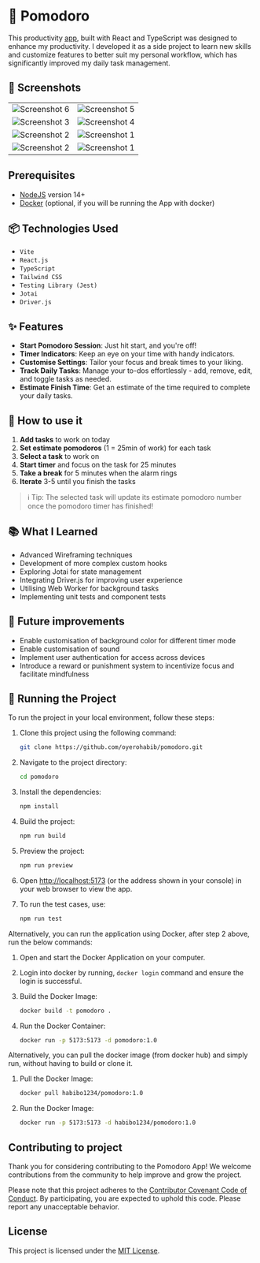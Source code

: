 # 🍅 Pomodoro

This productivity [app](https://our-pomodoro.netlify.app/), built with React and TypeScript was designed to enhance my productivity. I developed it as a side project to learn new skills and customize features to better suit my personal workflow, which has significantly improved my daily task management.

## 📸 Screenshots

|                                                   |                                                  |
| :-----------------------------------------------: | :----------------------------------------------: |
| ![Screenshot 6](https://i.imgur.com/tJm5TQf.jpeg) | ![Screenshot 5](https://i.imgur.com/OMgwa1J.jpeg) |
| ![Screenshot 3](https://i.imgur.com/ajOYyXQ.jpeg) | ![Screenshot 4](https://i.imgur.com/uW2mfZg.jpeg) |
| ![Screenshot 2](https://i.imgur.com/qEjLyXK.jpeg) | ![Screenshot 1](https://i.imgur.com/lei3Ntj.jpeg) |
| ![Screenshot 2](https://i.imgur.com/Xje7MVo.jpeg) | ![Screenshot 1](https://i.imgur.com/6m3c63y.jpeg) |

## Prerequisites

- [NodeJS](https://nodejs.org/en/) version 14+
- [Docker](https://docs.docker.com/engine/install/ubuntu/) (optional, if you will be running the App with docker)

## 📦 Technologies Used

- <code>Vite</code>
- <code>React.js</code>
- <code>TypeScript</code>
- <code>Tailwind CSS</code>
- <code>Testing Library (Jest)</code>
- <code>Jotai</code>
- <code>Driver.js</code>

## ✨ Features

- **Start Pomodoro Session**: Just hit start, and you're off!
- **Timer Indicators**: Keep an eye on your time with handy indicators.
- **Customise Settings**: Tailor your focus and break times to your liking.
- **Track Daily Tasks**: Manage your to-dos effortlessly - add, remove, edit, and toggle tasks as needed.
- **Estimate Finish Time**: Get an estimate of the time required to complete your daily tasks.

## 🤔 How to use it

1. **Add tasks** to work on today
2. **Set estimate pomodoros** (1 = 25min of work) for each task
3. **Select a task** to work on
4. **Start timer** and focus on the task for 25 minutes
5. **Take a break** for 5 minutes when the alarm rings
6. **Iterate** 3-5 until you finish the tasks

> ℹ️ Tip:
> The selected task will update its estimate pomodoro number once the pomodoro timer has finished!

## 📚 What I Learned

- Advanced Wireframing techniques
- Development of more complex custom hooks
- Exploring Jotai for state management
- Integrating Driver.js for improving user experience
- Utilising Web Worker for background tasks
- Implementing unit tests and component tests

## 💭 Future improvements

- Enable customisation of background color for different timer mode
- Enable customisation of sound
- Implement user authentication for access across devices
- Introduce a reward or punishment system to incentivize focus and facilitate mindfulness

## 🚦 Running the Project

To run the project in your local environment, follow these steps:

1. Clone this project using the following command:

   ```bash
   git clone https://github.com/oyerohabib/pomodoro.git
   ```

2. Navigate to the project directory:

   ```bash
   cd pomodoro
   ```

3. Install the dependencies:

   ```bash
   npm install
   ```

4. Build the project:

   ```bash
   npm run build
   ```

5. Preview the project:

   ```bash
   npm run preview
   ```

6. Open <http://localhost:5173> (or the address shown in your console) in your web browser to view the app.

7. To run the test cases, use:

   ```bash
   npm run test
   ```

Alternatively, you can run the application using Docker, after step 2 above, run the below commands:

1. Open and start the Docker Application on your computer.
2. Login into docker by running, ```docker login``` command and ensure the login is successful.
3. Build the Docker Image:

   ```bash
   docker build -t pomodoro .
   ```

4. Run the Docker Container:

   ```bash
   docker run -p 5173:5173 -d pomodoro:1.0
   ```

Alternatively, you can pull the docker image (from docker hub) and simply run, without having to build or clone it.

1. Pull the Docker Image:

   ```bash
   docker pull habibo1234/pomodoro:1.0
   ```

2. Run the Docker Image:

   ```bash
   docker run -p 5173:5173 -d habibo1234/pomodoro:1.0
   ```

## Contributing to project

Thank you for considering contributing to the Pomodoro App! We welcome contributions from the community to help improve and grow the project.

Please note that this project adheres to the [Contributor Covenant Code of Conduct](CONTRIBUTING.md). By participating, you are expected to uphold this code. Please report any unacceptable behavior.

## License

This project is licensed under the [MIT License](LICENSE).
